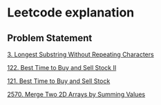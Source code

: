 # Leetcode explanation

## Problem Statement
[3. Longest Substring Without Repeating Characters](/3/3-longest-substring-without-repeating-characters.md)

[122. Best Time to Buy and Sell Stock II](/122/122-best-time-to-buy-and-sell-stock-ii.md)

[121. Best Time to Buy and Sell Stock](/121/121-best-time-to-buy-and-sell-stock.md)

[2570. Merge Two 2D Arrays by Summing Values](/2570/merge-two-2d-arrays-by-summing-values.md)